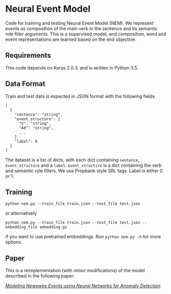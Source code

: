 # Neural Event Model

Code for training and testing Neural Event Model (NEM). We represent events as composition of the main verb in the sentence and its semantic role filler arguments. This is a supervised model, and composition, word and event representations are learned based on the end objective.

## Requirements

This code depends on Keras 2.0.3, and is written in Python 3.5.

## Data Format

Train and test data is expected in JSON format with the following fields
```
[
  {
    "sentence": "string",
    "event_structure": {
      "V": "string",
      "A0": "string",
      ...
    }
    "label": 0
  }
]
```
The dataset is a list of dicts, with each dict containing `sentence`, `event_structure` and a `label`. `event_structire` is a dict containing the verb and semantic role fillers. We use Propbank style SRL tags. Label is either 0 or 1.

## Training

`python nem.py --train_file train.json --test_file test.json`

or alternatively

`python nem.py --train_file train.json --test_file test.json --embedding_file embedding.gz`

if you want to use pretrained embeddings. Run `python nem.py -h` for more options.

## Paper

This is a reimplementation (with minor modifications) of the model described in the following paper:

[*Modeling Newswire Events using Neural Networks for Anomaly Detection*](http://www.anthology.aclweb.org/C/C14/C14-1134.pdf)


